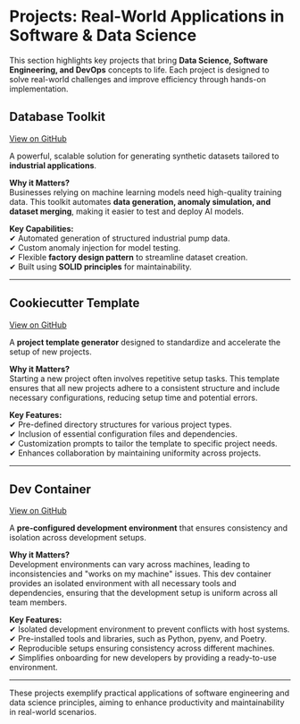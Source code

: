 # Projects: Real-World Applications in Software & Data Science  

This section highlights key projects that bring **Data Science, Software Engineering, and DevOps** concepts to life. Each project is designed to solve real-world challenges and improve efficiency through hands-on implementation.  

## Database Toolkit 
[View on GitHub](https://github.com/aldojasb/general_projects/tree/main/database_toolkit)  

A powerful, scalable solution for generating synthetic datasets tailored to **industrial applications**.  

**Why it Matters?**  
Businesses relying on machine learning models need high-quality training data. This toolkit automates **data generation, anomaly simulation, and dataset merging**, making it easier to test and deploy AI models.  

**Key Capabilities:**  
✔ Automated generation of structured industrial pump data.  
✔ Custom anomaly injection for model testing.  
✔ Flexible **factory design pattern** to streamline dataset creation.  
✔ Built using **SOLID principles** for maintainability.  

---

## **Cookiecutter Template**  
[View on GitHub](https://github.com/aldojasb/general_projects/tree/main/cookiecutter_template)  

A **project template generator** designed to standardize and accelerate the setup of new projects.  

**Why it Matters?**  
Starting a new project often involves repetitive setup tasks. This template ensures that all new projects adhere to a consistent structure and include necessary configurations, reducing setup time and potential errors.  

**Key Features:**  
✔ Pre-defined directory structures for various project types.  
✔ Inclusion of essential configuration files and dependencies.  
✔ Customization prompts to tailor the template to specific project needs.  
✔ Enhances collaboration by maintaining uniformity across projects.  

---

## **Dev Container**  
[View on GitHub](https://github.com/aldojasb/my_devcontainer)  

A **pre-configured development environment** that ensures consistency and isolation across development setups.  

**Why it Matters?**  
Development environments can vary across machines, leading to inconsistencies and "works on my machine" issues. This dev container provides an isolated environment with all necessary tools and dependencies, ensuring that the development setup is uniform across all team members.  

**Key Features:**  
✔ Isolated development environment to prevent conflicts with host systems.  
✔ Pre-installed tools and libraries, such as Python, pyenv, and Poetry.  
✔ Reproducible setups ensuring consistency across different machines.  
✔ Simplifies onboarding for new developers by providing a ready-to-use environment.  

---

These projects exemplify practical applications of software engineering and data science principles, aiming to enhance productivity and maintainability in real-world scenarios.
